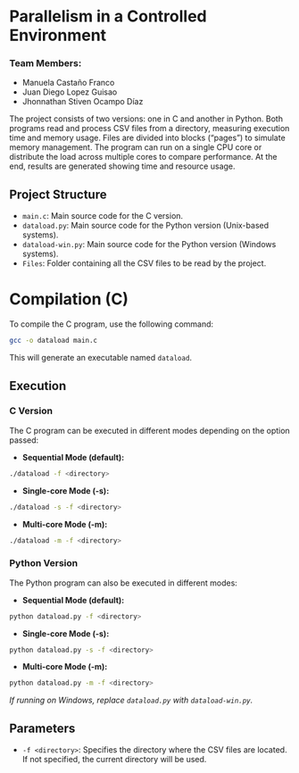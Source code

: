 
# **Parallelism in a Controlled Environment**

### **Team Members:**
- Manuela Castaño Franco  
- Juan Diego Lopez Guisao  
- Jhonnathan Stiven Ocampo Díaz  

The project consists of two versions: one in C and another in Python. Both programs read and process CSV files from a directory, measuring execution time and memory usage. Files are divided into blocks (“pages”) to simulate memory management. The program can run on a single CPU core or distribute the load across multiple cores to compare performance. At the end, results are generated showing time and resource usage.

## **Project Structure**
- `main.c`: Main source code for the C version.  
- `dataload.py`: Main source code for the Python version (Unix-based systems).  
- `dataload-win.py`: Main source code for the Python version (Windows systems).  
- `Files`: Folder containing all the CSV files to be read by the project.  

# **Compilation (C)**

To compile the C program, use the following command:

```bash
gcc -o dataload main.c
```

This will generate an executable named `dataload`.

## **Execution**

### **C Version**

The C program can be executed in different modes depending on the option passed:

- **Sequential Mode (default):**
```bash
./dataload -f <directory>
```

- **Single-core Mode (-s):**
```bash
./dataload -s -f <directory>
```

- **Multi-core Mode (-m):**
```bash
./dataload -m -f <directory>
```

### **Python Version**

The Python program can also be executed in different modes:

- **Sequential Mode (default):**
```bash
python dataload.py -f <directory>
```

- **Single-core Mode (-s):**
```bash
python dataload.py -s -f <directory>
```

- **Multi-core Mode (-m):**
```bash
python dataload.py -m -f <directory>
```

*If running on Windows, replace `dataload.py` with `dataload-win.py`.*

## **Parameters**
- `-f <directory>`: Specifies the directory where the CSV files are located. If not specified, the current directory will be used.

